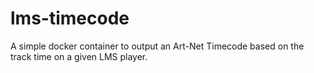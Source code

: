 # lms-timecode
A simple docker container to output an Art-Net Timecode based on the track time on a given LMS player.
